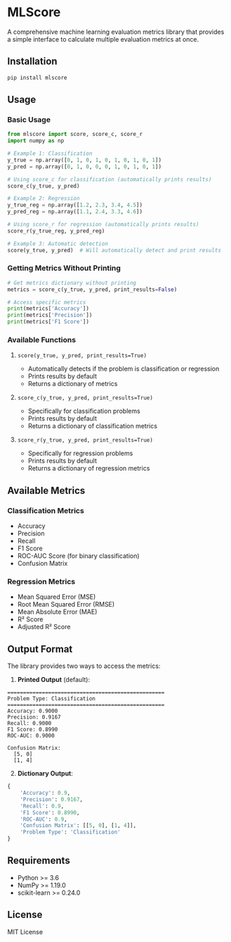 # MLScore

A comprehensive machine learning evaluation metrics library that provides a simple interface to calculate multiple evaluation metrics at once.

## Installation

```bash
pip install mlscore
```

## Usage

### Basic Usage

```python
from mlscore import score, score_c, score_r
import numpy as np

# Example 1: Classification
y_true = np.array([0, 1, 0, 1, 0, 1, 0, 1, 0, 1])
y_pred = np.array([0, 1, 0, 0, 0, 1, 0, 1, 0, 1])

# Using score_c for classification (automatically prints results)
score_c(y_true, y_pred)

# Example 2: Regression
y_true_reg = np.array([1.2, 2.3, 3.4, 4.5])
y_pred_reg = np.array([1.1, 2.4, 3.3, 4.6])

# Using score_r for regression (automatically prints results)
score_r(y_true_reg, y_pred_reg)

# Example 3: Automatic detection
score(y_true, y_pred)  # Will automatically detect and print results
```

### Getting Metrics Without Printing

```python
# Get metrics dictionary without printing
metrics = score_c(y_true, y_pred, print_results=False)

# Access specific metrics
print(metrics['Accuracy'])
print(metrics['Precision'])
print(metrics['F1 Score'])
```

### Available Functions

1. `score(y_true, y_pred, print_results=True)`
   - Automatically detects if the problem is classification or regression
   - Prints results by default
   - Returns a dictionary of metrics

2. `score_c(y_true, y_pred, print_results=True)`
   - Specifically for classification problems
   - Prints results by default
   - Returns a dictionary of classification metrics

3. `score_r(y_true, y_pred, print_results=True)`
   - Specifically for regression problems
   - Prints results by default
   - Returns a dictionary of regression metrics

## Available Metrics

### Classification Metrics
- Accuracy
- Precision
- Recall
- F1 Score
- ROC-AUC Score (for binary classification)
- Confusion Matrix

### Regression Metrics
- Mean Squared Error (MSE)
- Root Mean Squared Error (RMSE)
- Mean Absolute Error (MAE)
- R² Score
- Adjusted R² Score

## Output Format

The library provides two ways to access the metrics:

1. **Printed Output** (default):
```
==================================================
Problem Type: Classification
==================================================
Accuracy: 0.9000
Precision: 0.9167
Recall: 0.9000
F1 Score: 0.8990
ROC-AUC: 0.9000

Confusion Matrix:
  [5, 0]
  [1, 4]
```

2. **Dictionary Output**:
```python
{
    'Accuracy': 0.9,
    'Precision': 0.9167,
    'Recall': 0.9,
    'F1 Score': 0.8990,
    'ROC-AUC': 0.9,
    'Confusion Matrix': [[5, 0], [1, 4]],
    'Problem Type': 'Classification'
}
```

## Requirements

- Python >= 3.6
- NumPy >= 1.19.0
- scikit-learn >= 0.24.0

## License

MIT License 
